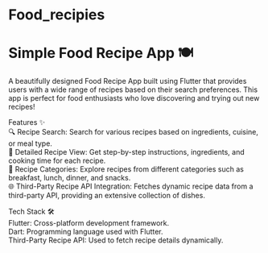 # Food_recipies
# Simple Food Recipe App 🍽️<br>
A beautifully designed Food Recipe App built using Flutter that provides users with a wide range of recipes based on their search preferences. This app is perfect for food enthusiasts who love discovering and trying out new recipes!<br>

Features ✨<br>
🔍 Recipe Search: Search for various recipes based on ingredients, cuisine, or meal type.<br>
🍲 Detailed Recipe View: Get step-by-step instructions, ingredients, and cooking time for each recipe.<br>
📄 Recipe Categories: Explore recipes from different categories such as breakfast, lunch, dinner, and snacks.<br>
🌐 Third-Party Recipe API Integration: Fetches dynamic recipe data from a third-party API, providing an extensive collection of dishes.<br>


Tech Stack 🛠️<br>
Flutter: Cross-platform development framework.<br>
Dart: Programming language used with Flutter.<br>
Third-Party Recipe API: Used to fetch recipe details dynamically.<br>